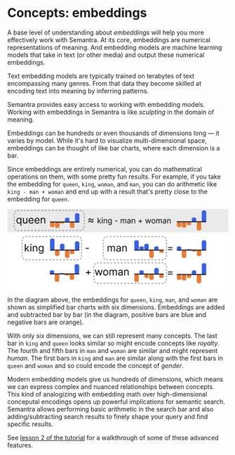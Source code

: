 # Concepts: embeddings

A base level of understanding about _embeddings_ will help you more effectively work with Semantra. At its core, embeddings are numerical representations of meaning. And embedding models are machine learning models that take in text (or other media) and output these numerical embeddings.

Text embedding models are typically trained on terabytes of text encompassing many genres. From that data they become skilled at encoding text into meaning by inferring patterns.

Semantra provides easy access to working with embedding models. Working with embeddings in Semantra is like _sculpting_ in the domain of meaning.

Embeddings can be hundreds or even thousands of dimensions long — it varies by model. While it's hard to visualize multi-dimensional space, embeddings can be thought of like bar charts, where each dimension is a bar.

Since embeddings are entirely numerical, you can do mathematical operations on them, with some pretty fun results. For example, if you take the embedding for `queen`, `king`, `woman`, and `man`, you can do arithmetic like `king - man + woman` and end up with a result that's pretty close to the embedding for `queen`.

![king - man + woman ~= queen diagram](img/queen_king_example.png)

In the diagram above, the embeddings for `queen`, `king`, `man`, and `woman` are shown as simplified bar charts with six dimensions. Embeddings are added and subtracted bar by bar (in the diagram, positive bars are blue and negative bars are orange).

With only six dimensions, we can still represent many concepts. The last bar in `king` and `queen` looks similar so might encode concepts like _royalty_. The fourth and fifth bars in `man` and `woman` are similar and might represent _human_. The first bars in `king` and `man` are similar along with the first bars in `queen` and `woman` and so could encode the concept of _gender_.

Modern embedding models give us hundreds of dimensions, which means we can express complex and nuanced relationships between concepts. This kind of analogizing with embedding math over high-dimensional conceputal encodings opens up powerful implications for semantic search. Semantra allows performing basic arithmetic in the search bar and also adding/subtracting search results to finely shape your query and find specific results.

See [lesson 2 of the tutorial](lesson_2_advanced_searching.md) for a walkthrough of some of these advanced features.
